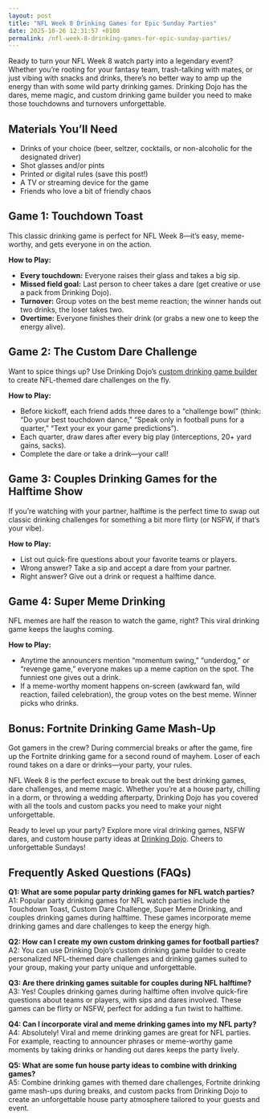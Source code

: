 ```yaml
---
layout: post
title: "NFL Week 8 Drinking Games for Epic Sunday Parties"
date: 2025-10-26 12:31:57 +0100
permalink: /nfl-week-8-drinking-games-for-epic-sunday-parties/
---
```

Ready to turn your NFL Week 8 watch party into a legendary event? Whether you’re rooting for your fantasy team, trash-talking with mates, or just vibing with snacks and drinks, there’s no better way to amp up the energy than with some wild party drinking games. Drinking Dojo has the dares, meme magic, and custom drinking game builder you need to make those touchdowns and turnovers unforgettable.

## Materials You’ll Need

- Drinks of your choice (beer, seltzer, cocktails, or non-alcoholic for the designated driver)  
- Shot glasses and/or pints  
- Printed or digital rules (save this post!)  
- A TV or streaming device for the game  
- Friends who love a bit of friendly chaos  

## Game 1: Touchdown Toast

This classic drinking game is perfect for NFL Week 8—it’s easy, meme-worthy, and gets everyone in on the action.

**How to Play:**  
- **Every touchdown:** Everyone raises their glass and takes a big sip.  
- **Missed field goal:** Last person to cheer takes a dare (get creative or use a pack from Drinking Dojo).  
- **Turnover:** Group votes on the best meme reaction; the winner hands out two drinks, the loser takes two.  
- **Overtime:** Everyone finishes their drink (or grabs a new one to keep the energy alive).  

## Game 2: The Custom Dare Challenge

Want to spice things up? Use Drinking Dojo’s [custom drinking game builder](https://drinkingdojo.com) to create NFL-themed dare challenges on the fly.

**How to Play:**  
- Before kickoff, each friend adds three dares to a “challenge bowl” (think: “Do your best touchdown dance,” “Speak only in football puns for a quarter,” “Text your ex your game predictions”).  
- Each quarter, draw dares after every big play (interceptions, 20+ yard gains, sacks).  
- Complete the dare or take a drink—your call!  

## Game 3: Couples Drinking Games for the Halftime Show

If you’re watching with your partner, halftime is the perfect time to swap out classic drinking challenges for something a bit more flirty (or NSFW, if that’s your vibe).

**How to Play:**  
- List out quick-fire questions about your favorite teams or players.  
- Wrong answer? Take a sip and accept a dare from your partner.  
- Right answer? Give out a drink or request a halftime dance.  

## Game 4: Super Meme Drinking

NFL memes are half the reason to watch the game, right? This viral drinking game keeps the laughs coming.

**How to Play:**  
- Anytime the announcers mention “momentum swing,” “underdog,” or “revenge game,” everyone makes up a meme caption on the spot. The funniest one gives out a drink.  
- If a meme-worthy moment happens on-screen (awkward fan, wild reaction, failed celebration), the group votes on the best meme. Winner picks who drinks.  

## Bonus: Fortnite Drinking Game Mash-Up

Got gamers in the crew? During commercial breaks or after the game, fire up the Fortnite drinking game for a second round of mayhem. Loser of each round takes on a dare or drinks—your party, your rules.

NFL Week 8 is the perfect excuse to break out the best drinking games, dare challenges, and meme magic. Whether you’re at a house party, chilling in a dorm, or throwing a wedding afterparty, Drinking Dojo has you covered with all the tools and custom packs you need to make your night unforgettable.

Ready to level up your party? Explore more viral drinking games, NSFW dares, and custom house party ideas at [Drinking Dojo](https://drinkingdojo.com). Cheers to unforgettable Sundays!

## Frequently Asked Questions (FAQs)

**Q1: What are some popular party drinking games for NFL watch parties?**  
A1: Popular party drinking games for NFL watch parties include the Touchdown Toast, Custom Dare Challenge, Super Meme Drinking, and couples drinking games during halftime. These games incorporate meme drinking games and dare challenges to keep the energy high.

**Q2: How can I create my own custom drinking games for football parties?**  
A2: You can use Drinking Dojo’s custom drinking game builder to create personalized NFL-themed dare challenges and drinking games suited to your group, making your party unique and unforgettable.

**Q3: Are there drinking games suitable for couples during NFL halftime?**  
A3: Yes! Couples drinking games during halftime often involve quick-fire questions about teams or players, with sips and dares involved. These games can be flirty or NSFW, perfect for adding a fun twist to halftime.

**Q4: Can I incorporate viral and meme drinking games into my NFL party?**  
A4: Absolutely! Viral and meme drinking games are great for NFL parties. For example, reacting to announcer phrases or meme-worthy game moments by taking drinks or handing out dares keeps the party lively.

**Q5: What are some fun house party ideas to combine with drinking games?**  
A5: Combine drinking games with themed dare challenges, Fortnite drinking game mash-ups during breaks, and custom packs from Drinking Dojo to create an unforgettable house party atmosphere tailored to your guests and event.

<script type="application/ld+json">
{
  "@context": "https://schema.org",
  "@type": "BlogPosting",
  "headline": "NFL Week 8 Drinking Games for Epic Sunday Parties",
  "description": "Turn your NFL Week 8 watch party into a legendary event with Drinking Dojo's wild party drinking games, dare challenges, meme magic, and custom drinking game builder.",
  "author": {
    "@type": "Person",
    "name": "Drinking Dojo"
  },
  "publisher": {
    "@type": "Person",
    "name": "Drinking Dojo"
  },
  "mainEntityOfPage": {
    "@type": "WebPage",
    "@id": "https://drinkingdojo.com/blog/nfl-week-8-drinking-games"
  },
  "datePublished": "2024-06-01",
  "dateModified": "2024-06-01",
  "keywords": "drinking games, party drinking games, custom drinking game builder, dare challenges, viral drinking games, meme drinking games, fortnite drinking game, NSFW dares, house party ideas, couples drinking games, wedding party games",
  "inLanguage": "en-US",
  "url": "https://drinkingdojo.com/blog/nfl-week-8-drinking-games"
}
</script>

<script type="application/ld+json">
{
  "@context": "https://schema.org",
  "@type": "FAQPage",
  "mainEntity": [
    {
      "@type": "Question",
      "name": "What are some popular party drinking games for NFL watch parties?",
      "acceptedAnswer": {
        "@type": "Answer",
        "text": "Popular party drinking games for NFL watch parties include the Touchdown Toast, Custom Dare Challenge, Super Meme Drinking, and couples drinking games during halftime. These games incorporate meme drinking games and dare challenges to keep the energy high."
      }
    },
    {
      "@type": "Question",
      "name": "How can I create my own custom drinking games for football parties?",
      "acceptedAnswer": {
        "@type": "Answer",
        "text": "You can use Drinking Dojo’s custom drinking game builder to create personalized NFL-themed dare challenges and drinking games suited to your group, making your party unique and unforgettable."
      }
    },
    {
      "@type": "Question",
      "name": "Are there drinking games suitable for couples during NFL halftime?",
      "acceptedAnswer": {
        "@type": "Answer",
        "text": "Yes! Couples drinking games during halftime often involve quick-fire questions about teams or players, with sips and dares involved. These games can be flirty or NSFW, perfect for adding a fun twist to halftime."
      }
    },
    {
      "@type": "Question",
      "name": "Can I incorporate viral and meme drinking games into my NFL party?",
      "acceptedAnswer": {
        "@type": "Answer",
        "text": "Absolutely! Viral and meme drinking games are great for NFL parties. For example, reacting to announcer phrases or meme-worthy game moments by taking drinks or handing out dares keeps the party lively."
      }
    },
    {
      "@type": "Question",
      "name": "What are some fun house party ideas to combine with drinking games?",
      "acceptedAnswer": {
        "@type": "Answer",
        "text": "Combine drinking games with themed dare challenges, Fortnite drinking game mash-ups during breaks, and custom packs from Drinking Dojo to create an unforgettable house party atmosphere tailored to your guests and event."
      }
    }
  ]
}
</script>